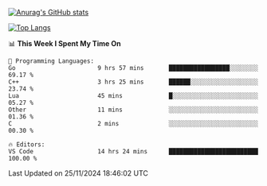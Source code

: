 [![Anurag's GitHub stats](https://github-readme-stats.vercel.app/api?username=wugouzi&count_private=true)](https://github.com/anuraghazra/github-readme-stats)

[![Top Langs](https://github-readme-stats.vercel.app/api/top-langs/?username=wugouzi&layout=compact&count_private=true&hide=html)](https://github.com/anuraghazra/github-readme-stats)

<!--START_SECTION:waka-->
📊 **This Week I Spent My Time On** 

```text
💬 Programming Languages: 
Go                       9 hrs 57 mins       █████████████████░░░░░░░░   69.17 % 
C++                      3 hrs 25 mins       ██████░░░░░░░░░░░░░░░░░░░   23.74 % 
Lua                      45 mins             █░░░░░░░░░░░░░░░░░░░░░░░░   05.27 % 
Other                    11 mins             ░░░░░░░░░░░░░░░░░░░░░░░░░   01.36 % 
C                        2 mins              ░░░░░░░░░░░░░░░░░░░░░░░░░   00.30 % 

🔥 Editors: 
VS Code                  14 hrs 24 mins      █████████████████████████   100.00 % 
```


 Last Updated on 25/11/2024 18:46:02 UTC
<!--END_SECTION:waka-->

<!--
**wugouzi/wugouzi** is a ✨ _special_ ✨ repository because its `README.md` (this file) appears on your GitHub profile.

Here are some ideas to get you started:

- 🔭 I’m currently working on ...
- 🌱 I’m currently learning ...
- 👯 I’m looking to collaborate on ...
- 🤔 I’m looking for help with ...
- 💬 Ask me about ...
- 📫 How to reach me: ...
- 😄 Pronouns: ...
- ⚡ Fun fact: ...
-->
